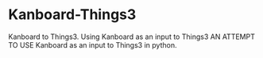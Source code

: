 # Kanboard-Things3
Kanboard to Things3.  Using Kanboard as an input to Things3
AN ATTEMPT TO USE Kanboard as an input to Things3 in python.
